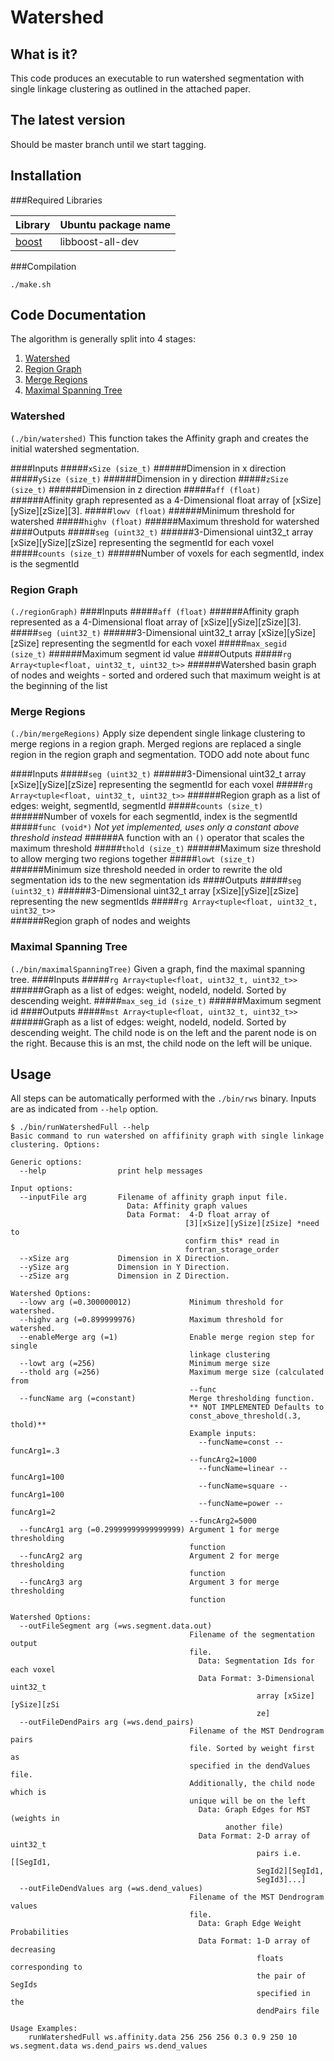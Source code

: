 Watershed
=======

What is it?
------------

This code produces an executable to run watershed segmentation with single linkage clustering as outlined in the attached paper.

The latest version
------------

Should be master branch until we start tagging.

Installation
------------

###Required Libraries

|Library|Ubuntu package name|
|-------|-------------------|
|[boost](http://www.boost.org/)|libboost-all-dev|
###Compilation
```
./make.sh
```

Code Documentation
------------

The algorithm is generally split into 4 stages:

1. [Watershed](#watershed)
1. [Region Graph](#region-graph)
1. [Merge Regions](#merge-regions)
1. [Maximal Spanning Tree](#maximal-spanning-tree)

### Watershed
`(./bin/watershed)`
This function takes the Affinity graph and creates the initial watershed segmentation.

####Inputs
#####`xSize (size_t)`
######Dimension in x direction
#####`ySize (size_t)`
######Dimension in y direction
#####`zSize (size_t)`
######Dimension in z direction
#####`aff (float)`
######Affinity graph represented as a 4-Dimensional float array of [xSize][ySize][zSize][3].
#####`lowv (float)`
######Minimum threshold for watershed
#####`highv (float)`
######Maximum threshold for watershed
####Outputs
#####`seg (uint32_t)`
######3-Dimensional uint32_t array [xSize][ySize][zSize] representing the segmentId for each voxel
#####`counts (size_t)`
######Number of voxels for each segmentId, index is the segmentId
      
### Region Graph
`(./regionGraph)`
####Inputs
#####`aff (float)`
######Affinity graph represented as a 4-Dimensional float array of [xSize][ySize][zSize][3].
#####`seg (uint32_t)`
######3-Dimensional uint32_t array [xSize][ySize][zSize] representing the segmentId for each voxel
#####`max_segid (size_t)`
######Maximum segment id value
####Outputs
#####`rg Array<tuple<float, uint32_t, uint32_t>>`
######Watershed basin graph of nodes and weights - sorted and ordered such that maximum weight is at the beginning of the list

### Merge Regions
`(./bin/mergeRegions)`
Apply size dependent single linkage clustering to merge regions in a region graph. Merged regions are replaced a single region in the region graph and segmentation. TODO add note about func

####Inputs
#####`seg (uint32_t)`
######3-Dimensional uint32_t array [xSize][ySize][zSize] representing the segmentId for each voxel
#####`rg Array<tuple<float, uint32_t, uint32_t>>` 
######Region graph as a list of edges: weight, segmentId, segmentId
#####`counts (size_t)`
######Number of voxels for each segmentId, index is the segmentId
#####`func (void*)` *Not yet implemented, uses only a constant above threshold instead*
######A function with an `()` operator that scales the maximum threshold 
#####`thold (size_t)`
######Maximum size threshold to allow merging two regions together
#####`lowt (size_t)`
######Minimum size threshold needed in order to rewrite the old segmentation ids to the new segmentation ids
####Outputs
#####`seg (uint32_t)` 
######3-Dimensional uint32_t array [xSize][ySize][zSize] representing the new segmentIds
#####`rg Array<tuple<float, uint32_t, uint32_t>>`  
######Region graph of nodes and weights

### Maximal Spanning Tree
`(./bin/maximalSpanningTree)`
Given a graph, find the maximal spanning tree.
####Inputs
#####`rg Array<tuple<float, uint32_t, uint32_t>>`
######Graph as a list of edges: weight, nodeId, nodeId.  Sorted by descending weight. 
#####`max_seg_id (size_t)`
######Maximum segment id
####Outputs
#####`mst Array<tuple<float, uint32_t, uint32_t>>`
######Graph as a list of edges: weight, nodeId, nodeId.  Sorted by descending weight. The child node is on the left and the parent node is on the right. Because this is an mst, the child node on the left will be unique.

Usage
-------
All steps can be automatically performed with the `./bin/rws` binary. Inputs are as indicated from `--help` option.
```
$ ./bin/runWatershedFull --help
Basic command to run watershed on affifinity graph with single linkage clustering. Options:

Generic options:
  --help                print help messages

Input options:
  --inputFile arg       Filename of affinity graph input file.
                          Data: Affinity graph values
                          Data Format:  4-D float array of 
                                       [3][xSize][ySize][zSize] *need to 
                                       confirm this* read in 
                                       fortran_storage_order
  --xSize arg           Dimension in X Direction.
  --ySize arg           Dimension in Y Direction.
  --zSize arg           Dimension in Z Direction.

Watershed Options:
  --lowv arg (=0.300000012)             Minimum threshold for watershed.
  --highv arg (=0.899999976)            Maximum threshold for watershed.
  --enableMerge arg (=1)                Enable merge region step for single 
                                        linkage clustering
  --lowt arg (=256)                     Minimum merge size
  --thold arg (=256)                    Maximum merge size (calculated from 
                                        --func
  --funcName arg (=constant)            Merge thresholding function.
                                        ** NOT IMPLEMENTED Defaults to 
                                        const_above_threshold(.3, thold)**
                                        Example inputs:
                                          --funcName=const --funcArg1=.3 
                                        --funcArg2=1000
                                          --funcName=linear --funcArg1=100
                                          --funcName=square --funcArg1=100
                                          --funcName=power --funcArg1=2 
                                        --funcArg2=5000
  --funcArg1 arg (=0.29999999999999999) Argument 1 for merge thresholding 
                                        function
  --funcArg2 arg                        Argument 2 for merge thresholding 
                                        function
  --funcArg3 arg                        Argument 3 for merge thresholding 
                                        function

Watershed Options:
  --outFileSegment arg (=ws.segment.data.out)
                                        Filename of the segmentation output 
                                        file.
                                          Data: Segmentation Ids for each voxel
                                          Data Format: 3-Dimensional uint32_t 
                                                       array [xSize][ySize][zSi
                                                       ze] 
  --outFileDendPairs arg (=ws.dend_pairs)
                                        Filename of the MST Dendrogram pairs 
                                        file. Sorted by weight first as 
                                        specified in the dendValues file. 
                                        Additionally, the child node which is 
                                        unique will be on the left
                                          Data: Graph Edges for MST (weights in
                                                another file)
                                          Data Format: 2-D array of uint32_t 
                                                       pairs i.e. [[SegId1, 
                                                       SegId2][SegId1, 
                                                       SegId3]...]
  --outFileDendValues arg (=ws.dend_values)
                                        Filename of the MST Dendrogram values 
                                        file.
                                          Data: Graph Edge Weight Probabilities
                                          Data Format: 1-D array of decreasing 
                                                       floats corresponding to 
                                                       the pair of SegIds 
                                                       specified in the 
                                                       dendPairs file

Usage Examples:
    runWatershedFull ws.affinity.data 256 256 256 0.3 0.9 250 10 ws.segment.data ws.dend_pairs ws.dend_values
```

